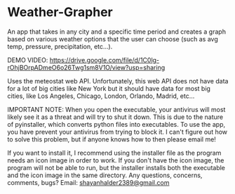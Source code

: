 # Weather-Grapher
An app that takes in any city and a specific time period and creates a graph based on various weather options that the user can choose (such as avg temp, pressure, precipitation, etc...).

DEMO VIDEO: https://drive.google.com/file/d/1C0lg-rOhjBOrpADmeO6o26Twg1sm8V1O/view?usp=sharing

Uses the meteostat web API. Unfortunately, this web API does not have data for a lot of big cities like New York but it should have data for most big cities, like Los Angeles, Chicago, London, Orlando, Madrid, etc... 

IMPORTANT NOTE: When you open the executable, your antivirus will most likely see it as a threat and will try to shut it down. This is due to the nature of pyinstaller, which converts python files into executables. To use the app, you have prevent your antivirus from trying to block it. I can't figure out how to solve this problem, but if anyone knows how to then please email me! 

If you want to install it, I recommend using the installer file as the program needs an icon image in order to work. If you don't have the icon image, the program will not be able to run, but the installer installs both the executable and the icon image in the same directory. Any questions, concerns, comments, bugs? Email: shayanhalder2389@gmail.com
